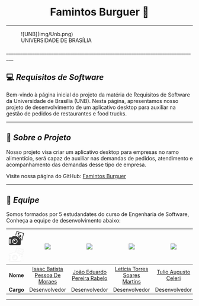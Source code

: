 # <center>**Famintos Burguer 🍔**</center>

_________________________________________________________________________________

<figure markdown="span">
  ![UNB](img/Unb.png)
  <figcaption>UNIVERSIDADE DE BRASÍLIA</figcaption>
</figure>
_________________________________________________________________________________

## 💻 *Requisitos de Software*

Bem-vindo à página inicial do projeto da matéria de Requisitos de Software da Universidade de Brasília (UNB). Nesta página, apresentamos nosso projeto de desenvolvimento de um aplicativo desktop para auxiliar na gestão de pedidos de restaurantes e food trucks.


_________________________________________________________________________________

## 📄 *Sobre o Projeto*

Nosso projeto visa criar um aplicativo desktop para empresas no ramo alimentício, será capaz de auxiliar nas demandas de pedidos, atendimento e acompanhamento das demandas desse tipo de empresa.

Visite nossa página do GitHub: [Famintos Burguer](https://github.com/mdsreq-fga-unb/2024.2-T01-FamintosBurguer)
_________________________________________________________________________________
## 👥 *Equipe*

Somos formados por 5 estudandates do curso de Engenharia de Software, Conheça a equipe de desenvolvimento abaixo:


| ![Camera](img/ProfilePic_D.png#only-light) ![Camera](img/ProfilePic_L.png#only-dark)  | [<img src="https://avatars.githubusercontent.com/u/118384776?v=4" width=100>]() | [<img src="https://avatars.githubusercontent.com/u/78875892?v=4" width=100>]() | [<img src="https://avatars.githubusercontent.com/u/86434947?v=4" width=100>]() | [<img src="https://avatars.githubusercontent.com/u/122989234?v=4" width=100>]()| [<img src="https://avatars.githubusercontent.com/u/124713089?v=4" width=100>]()|
|:---------:|:------------------------------------------------------------------------------:|:------------------------------------------------------------------------------:|:-------------------------------------------------------------------------------:|:-------------------------------------------------------------------------------:|:-------------------------------------------------------------------------------:|
| **Nome**  | [Isaac Batista Pessoa De Moraes](https://https://github.com/isaacbatista26) | [João Eduardo Pereira Rabelo](https://github.com/JoaoEduardoP) | [Letícia Torres Soares Martins](https://github.com/leticiatmartins) | [Tulio Augusto Celeri](https://github.com/TulioCeleri) | [William Bernardo Da Silva](https://github.com/willxbernardo) |
| **Cargo** |Desenvolvedor | Desenvolvedor | Desenvolvedor |Desenvolvedor | Desenvolvedor |


_________________________________________________________________________________